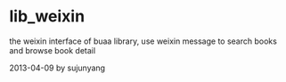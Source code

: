 lib_weixin
==========

the weixin interface of buaa library, use weixin message to search books and browse book detail

2013-04-09 by sujunyang
